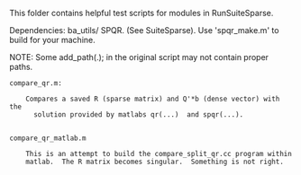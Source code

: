 This folder contains helpful test scripts for modules in RunSuiteSparse.

Dependencies:
  ba_utils/
  SPQR.  (See SuiteSparse).  Use 'spqr_make.m' to build for your machine.

  NOTE:  Some add_path(.); in the original script may not contain proper paths.

    compare_qr.m:

        Compares a saved R (sparse matrix) and Q'*b (dense vector) with the
          solution provided by matlabs qr(...)  and spqr(...).


    compare_qr_matlab.m

        This is an attempt to build the compare_split_qr.cc program within
        matlab.  The R matrix becomes singular.  Something is not right.
